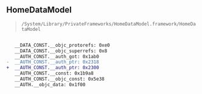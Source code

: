 ## HomeDataModel

> `/System/Library/PrivateFrameworks/HomeDataModel.framework/HomeDataModel`

```diff

   __DATA_CONST.__objc_protorefs: 0xe0
   __DATA_CONST.__objc_superrefs: 0x8
   __AUTH_CONST.__auth_got: 0x1ab0
-  __AUTH_CONST.__auth_ptr: 0x2318
+  __AUTH_CONST.__auth_ptr: 0x2300
   __AUTH_CONST.__const: 0x1b9a8
   __AUTH_CONST.__objc_const: 0x5e38
   __AUTH.__objc_data: 0x1f00

```

